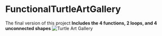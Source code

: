 # FunctionalTurtleArtGallery
The final version of this project
**Includes the 4 functions, 2 loops, and 4 unconnected shapes**
![Turtle Art Gallery](https://user-images.githubusercontent.com/54724853/64458968-5df0c500-d0bc-11e9-9492-e9e72cc2ba0c.PNG)
